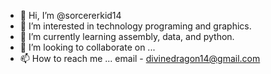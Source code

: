 - 👋 Hi, I’m @sorcererkid14
- 👀 I’m interested in technology programing and graphics.
- 🌱 I’m currently learning assembly, data, and python.
- 💞️ I’m looking to collaborate on ...
- 📫 How to reach me ... email - divinedragon14@gmail.com

<!---
sorcererkid14/sorcererkid14 is a ✨ special ✨ repository because its `README.md` (this file) appears on your GitHub profile.
You can click the Preview link to take a look at your changes.
--->
